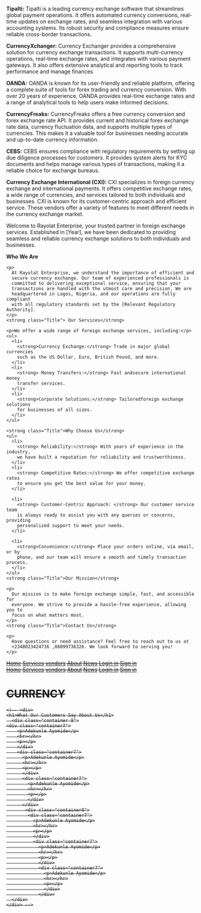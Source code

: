   <p>
      <strong>Tipalti:</strong> Tipalti is a leading currency exchange software
      that streamlines global payment operations. It offers automated currency
      conversions, real-time updates on exchange rates, and seamless integration
      with various accounting systems. Its robust security and compliance
      measures ensure reliable cross-border transactions.
    </p>
    <p>
      <strong>CurrencyXchanger: </strong>Currency Exchanger provides a
      comprehensive solution for currency exchange transactions. It supports
      multi-currency operations, real-time exchange rates, and integrates with
      various payment gateways. It also offers extensive analytical and
      reporting tools to track performance and manage finances
    </p>
    <p>
      <strong>OANDA:</strong> OANDA is known for its user-friendly and reliable
      platform, offering a complete suite of tools for forex trading and
      currency conversion. With over 20 years of experience, OANDA provides
      real-time exchange rates and a range of analytical tools to help users
      make informed decisions.
    </p>
    <p>
      <strong>CurrencyFreaks:</strong> CurrencyFreaks offers a free currency
      conversion and forex exchange rate API. It provides current and historical
      forex exchange rate data, currency fluctuation data, and supports multiple
      types of currencies. This makes it a valuable tool for businesses needing
      accurate and up-to-date currency information.
    </p>
    <p>
      <strong>CEBS:</strong> CEBS ensures compliance with regulatory
      requirements by setting up due diligence processes for customers. It
      provides system alerts for KYC documents and helps manage various types of
      transactions, making it a reliable choice for exchange bureaus.
    </p>
    <p>
      <strong>Currency Exchange International (CXI):</strong> CXI specializes in
      foreign currency exchange and international payments. It offers
      competitive exchange rates, a wide range of currencies, and services
      tailored to both individuals and businesses. CXI is known for its
      customer-centric approach and efficient service. These vendors offer a
      variety of features to meet different needs in the currency exchange
      market.
    </p>

<p>
      Welcome to Rayolat Enterprise, your trusted partner in foreign exchange
      services. Established in [Year], we have been dedicated to providing
      seamless and reliable currency exchange solutions to both individuals and
      businesses.
    </p>
    <strong class="Title">Who We Are</strong>

    <p>
      At Rayolat Enterprise, we understand the importance of efficient and
      secure currency exchange. Our team of experienced professionals is
      committed to delivering exceptional service, ensuring that your
      transactions are handled with the utmost care and precision. We are
      headquartered in Lagos, Nigeria, and our operations are fully compliant
      with all regulatory standards set by the [Relevant Regulatory Authority].
    </p>
    <strong class="Title"> Our Services</strong>

    <p>We offer a wide range of foreign exchange services, including:</p>
    <ul>
      <li>
        <strong>Currency Exchange:</strong> Trade in major global currencies
        such as the US Dollar, Euro, British Pound, and more.
      </li>
      <li>
        <strong> Money Transfers:</strong> Fast andsecure international money
        transfer services.
      </li>
      <li>
        <strong>Corporate Solutions:</strong> Tailoredforeign exchange solutions
        for businesses of all sizes.
      </li>
    </ul>

    <strong class="Title">Why Choose Us</strong>
    <ul>
      <li>
        <strong> Reliability:</strong> With years of experience in the industry,
        we have built a reputation for reliability and trustworthiness.
      </li>
      <li>
        <strong> Competitive Rates:</strong> We offer competitive exchange rates
        to ensure you get the best value for your money.
      </li>

      <li>
        <strong> Customer-Centric Approach: </strong> Our customer service team
        is always ready to assist you with any queries or concerns, providing
        personalized support to meet your needs.
      </li>

      <li>
        <strong>Convenience:</strong> Place your orders online, via email, or by
        phone, and our team will ensure a smooth and timely transaction process.
      </li>
    </ul>
    <strong class="Title">Our Mission</strong>

    <p>
      Our mission is to make foreign exchange simple, fast, and accessible for
      everyone. We strive to provide a hassle-free experience, allowing you to
      focus on what matters most.
    </p>
    <strong class="Title">Contact Us</strong>

    <p>
      Have questions or need assistance? Feel free to reach out to us at
      +2348023424736 ,08099736326. We look forward to serving you!
    </p>
<s>
 <div class="container12">
      <navbar class="navigation">
        <div class="container">
          <div class="container2">
            <a href="#">Home</a>
            <a href="#">Services</a>
            <a href="#">vendors</a>
            <a href="#">About</a>
            <a href="#">News</a>
            <a href="#">Login in</a>
            <a href="#">Sign in</a>
          </div>
        </div>
      </navbar>
      <div class="container15"></div>
    </div>
       <!-- -->
    <div class="container12">
      <navbar class="navigation">
        <div class="container">
          <div class="container2">
            <a href="#">Home</a>
            <a href="#">Services</a>
            <a href="#">vendors</a>
            <a href="#">About</a>
            <a href="#">News</a>
            <a href="#">Login in</a>
            <a href="#">Sign in</a>
          </div>
        </div>
      </navbar>
      <div class="calc">
      <h1 class="name">CURRENCY</h1> 
      <div class="container14"></div>
      <div class="container15"></div>
    </div>

    
    
    <!-- <div>
    <h1>What Our Customers Say About Us</h1>
      <div class="container 9">
    <div class="container7">
        <p>Adekunle Ayomide</p>
        <hr></hr>
        <p></p>
        </div>
        <div class="container7">
          <p>Adekunle Ayomide</p>
          <hr></hr>
          <p></p>
          </div>
          <div class="container7">
            <p>Adekunle Ayomide</p>
            <hr></hr>
            <p></p>
            </div>
          </div>
           <div class="container8">
            <div class="container7">
              <p>Adekunle Ayomide</p>
              <hr></hr>
              <p></p>
              </div>
              <div class="container7">
                <p>Adekunle Ayomide</p>
                <hr></hr>
                <p></p>
                </div>
                <div class="container7">
                  <p>Adekunle Ayomide</p>
                  <hr></hr>
                  <p></p>
                  </div>
                </div>
      </div>
    </div> -->
